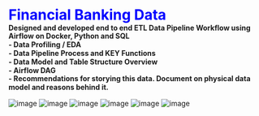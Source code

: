 <div style="padding: 0; margin: 0; line-height: 1.2;">
    <h1 style="margin: 0;"><b><font color='blue'>Financial Banking Data</font></b></h1>
    <p style="margin: 0;"><b>Designed and developed end to end ETL Data Pipeline Workflow using Airflow on Docker, Python and SQL</b><br>
        <p style="margin: 0;"><b>    - Data Profiling / EDA </b><br>
        <p style="margin: 0;"><b>    - Data Pipeline Process and KEY Functions</b><br>
        <p style="margin: 0;"><b>    - Data Model and Table Structure Overview</b><br>
        <p style="margin: 0;"><b>    - Airflow DAG</b><br>
        <p style="margin: 0;"><b>    - Recommendations for storying this data. Document on physical data model and reasons behind it.</b><br>
</div>

![image](https://github.com/user-attachments/assets/0a385e91-6cd5-4c54-b7c7-3142322d713f)
![image](https://github.com/user-attachments/assets/0e59a575-41c5-4eb3-a8d3-deecb6d15edb)
![image](https://github.com/user-attachments/assets/f50875bf-abc1-4b43-8083-571e80e1328d)
![image](https://github.com/user-attachments/assets/95a05c39-6d79-4694-adae-8b15be56a17f)
![image](https://github.com/user-attachments/assets/1d7ca7bd-cb21-46a1-99d9-b3fda95e8398)
![image](https://github.com/user-attachments/assets/1569dad7-2dc7-44f0-9d33-1245ec2df9ea)





